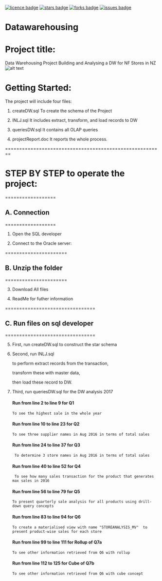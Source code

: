 [![licence badge]][licence]
[![stars badge]][stars]
[![forks badge]][forks]
[![issues badge]][issues]

[licence badge]:https://img.shields.io/badge/license-MIT-blue.svg
[stars badge]:https://img.shields.io/github/stars/hey-red/Markdown.svg
[forks badge]:https://img.shields.io/github/forks/hey-red/Markdown.svg
[issues badge]:https://img.shields.io/github/issues/hey-red/Markdown.svg

[licence]:https://github.com/nglthu/Datawarehousing/blob/master/LICENSE
[stars]:https://github.com/nglthu/Datawarehousing/stargazers
[forks]:https://github.com/nglthu/Datawarehousing/network
[issues]:https://github.com/nglthu/Datawarehousing/issues

# Datawarehousing
# Project title: 
	
Data Warehousing Project  Building and Analysing a DW
for NF Stores in NZ 
![alt text](https://github.com/nglthu/Datawarehousing/blob/master/img/dataIntegration.png)



# Getting Started:

The project will include four files:

1. createDW.sql
 To create the schema of the Project

2. INLJ.sql
 It includes extract, transform, and load records to DW

3. queriesDW.sql
 It contains all OLAP queries

4. projectReport.doc
 It reports the whole process.

========================================================

# STEP BY STEP to operate the project:

==================
## A. Connection
==================
1. Open the SQL developer 


2. Connect to the Oracle server:
 
	
======================
## B. Unzip the folder
======================

3. Download All files

4. ReadMe for futher information

================================
## C. Run files on sql developer
================================

5. First, run createDW.sql to construct the star schema



6. Second, run INLJ.sql 
 
	to perform extract records from the transaction, 
 
	transform these with master data, 
 
	then load these record to DW.



7. Third, run queriesDW.sql for the DW analysis 2017

	#### Run from line 2 to line 9 for Q1
	```
	To see the highest sale in the whole year
	```
	#### Run from line 10 to line 23 for Q2
	```
	To see three supplier names in Aug 2016 in terms of total sales
	```
	#### Run from line 24 to line 37 for Q3
	```
	 To determine 3 store names in Aug 2016 in terms of total sales
	```
	#### Run from line 40 to line 52 for Q4
	```
	 To see how many sales transaction for the product that generates max sales in 2016
	```
	#### Run from line 56 to line 79 for Q5
	```
  	To present quarterly sale analysis for all products using drill-down query concepts
	```
 	#### Run from line 83 to line 94 for Q6
	```
 	To create a materialised view with name "STOREANALYSIS_MV"  to present product-wise sales for each store
	```
	#### Run from line 99 to line 111 for Rollup of Q7a
	```
    To see other information retrieved from Q6 with rollup  
	```
	#### Run from line 112 to 125 for Cube of Q7b
	```
	To see other information retrieved from Q6 with cube concept 

	```

